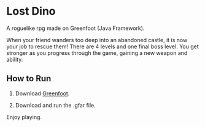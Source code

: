 # Lost Dino
A roguelike rpg made on Greenfoot (Java Framework).

When your friend wanders too deep into an abandoned castle, it is now your job to rescue them!
There are 4 levels and one final boss level. You get stronger as you progress through the game, gaining a new weapon and ability.

## How to Run
1. Download [Greenfoot](https://www.greenfoot.org/download).

2. Download and run the .gfar file.

Enjoy playing.
